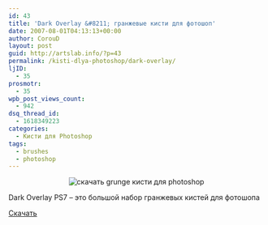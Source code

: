 ```yaml
---
id: 43
title: 'Dark Overlay &#8211; гранжевые кисти для фотошоп'
date: 2007-08-01T04:13:13+00:00
author: CorouD
layout: post
guid: http://artslab.info/?p=43
permalink: /kisti-dlya-photoshop/dark-overlay/
ljID:
  - 35
prosmotr:
  - 35
wpb_post_views_count:
  - 942
dsq_thread_id:
  - 1618349223
categories:
  - Кисти для Photoshop
tags:
  - brushes
  - photoshop
---
```

<center>
  <img src="http://artslab.info/wp-content/uploads/overlay_d_prev.jpg" alt="скачать grunge кисти для photoshop" />
</center>

Dark Overlay PS7 &#8211; это большой набор гранжевых кистей для фотошопа

<a href="http://www.sendspace.com/file/f1rcah" title="download" target="_blank">Cкачать</a>
